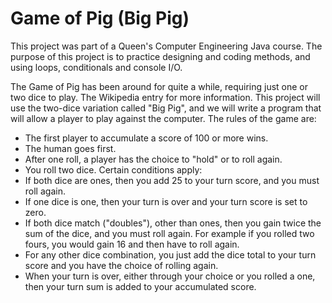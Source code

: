 # Game of Pig (Big Pig)

This project was part of a Queen's Computer Engineering Java course. The purpose of this project is to practice designing and coding methods, and using loops, conditionals and console I/O.

The Game of Pig has been around for quite a while, requiring just one or two dice to play. The Wikipedia entry for more information. This project will use the two-dice variation called "Big Pig", and we will write a program that will allow a player to play against the computer. The rules of the game are:

 - The first player to accumulate a score of 100 or more wins.
 - The human goes first.
 - After one roll, a player has the choice to "hold" or to roll again.
 - You roll two dice. Certain conditions apply:
 - If both dice are ones, then you add 25 to your turn score, and you must roll again.
 - If one dice is one, then your turn is over and your turn score is set to zero.
 - If both dice match ("doubles"), other than ones, then you gain twice the sum of the dice, and you must roll again. For example if you rolled two fours, you would gain 16 and then have to roll again.
 - For any other dice combination, you just add the dice total to your turn score and you have the choice of rolling again.
 - When your turn is over, either through your choice or you rolled a one, then your turn sum is added to your accumulated score.
